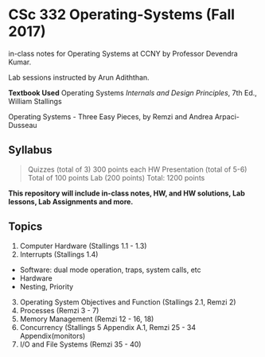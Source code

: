# CSc 332 Operating-Systems (Fall 2017)
in-class notes for Operating Systems at CCNY by Professor Devendra Kumar.

Lab sessions instructed by Arun Adiththan.

**Textbook Used** Operating Systems *Internals and Design Principles*, 7th Ed., William Stallings

Operating Systems - Three Easy Pieces, by Remzi and Andrea Arpaci-Dusseau

## Syllabus
> Quizzes (total of 3) 300 points each
> HW Presentation (total of 5-6) Total of 100 points
> Lab (200 points)
> Total: 1200 points

**This repository will include in-class notes, HW, and HW solutions, Lab lessons, Lab Assignments and more.**

## Topics
1. Computer Hardware (Stallings 1.1 - 1.3)
2. Interrupts (Stallings 1.4)  
- Software: dual mode operation, traps, system calls, etc
- Hardware
- Nesting, Priority
3. Operating System Objectives and Function (Stallings 2.1, Remzi 2)
4. Processes (Remzi 3 - 7)
5. Memory Management (Remzi 12 - 16, 18)
6. Concurrency (Stallings 5 Appendix A.1, Remzi 25 - 34 Appendix(monitors)
7. I/O and File Systems (Remzi 35 - 40)

